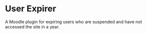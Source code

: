 # User Expirer

A Moodle plugin for expiring users who are suspended and have not accessed the 
site in a year.
